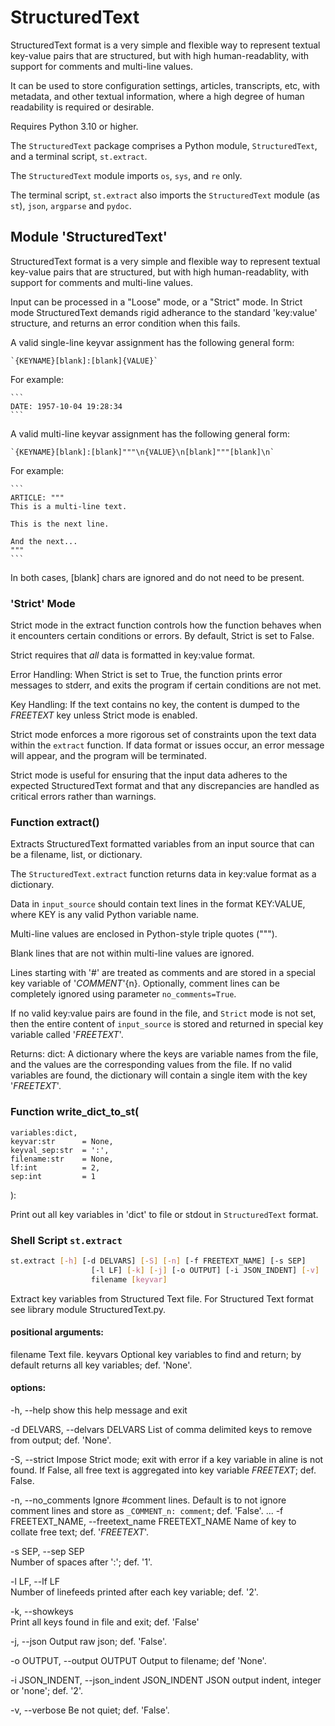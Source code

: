# StructuredText
StructuredText format is a very simple and flexible way to represent textual key-value pairs that are structured, but with high human-readablity, with support for comments and multi-line values.

It can be used to store configuration settings, articles, transcripts, etc, with metadata, and other textual information, where a high degree of human readability is required or desirable.

Requires Python 3.10 or higher.

The `StructuredText` package comprises a Python module, `StructuredText`, and a terminal script, `st.extract`.

The `StructuredText` module imports `os`, `sys`, and `re` only.

The terminal script, `st.extract` also imports the `StructuredText` module (as `st`), `json`, `argparse` and `pydoc`.

## Module 'StructuredText'

StructuredText format is a very simple and flexible way to represent textual key-value pairs that are structured, but with high human-readablity, with support for comments and multi-line values.

Input can be processed in a "Loose" mode, or a "Strict" mode.  In Strict mode StructuredText demands rigid adherance to the standard 'key:value' structure, and returns an error condition when this fails.

A valid single-line keyvar assignment has the following general form:

    `{KEYNAME}[blank]:[blank]{VALUE}`

For example:

    ```
    DATE: 1957-10-04 19:28:34
    ```

A valid multi-line keyvar assignment has the following general form:

    `{KEYNAME}[blank]:[blank]"""\n{VALUE}\n[blank]"""[blank]\n`

For example:

    ```
    ARTICLE: """
    This is a multi-line text.

    This is the next line.

    And the next...
    """
    ```

In both cases, [blank] chars are ignored and do not need to be present.


### 'Strict' Mode
Strict mode in the extract function controls how the function 
behaves when it encounters certain conditions or errors. 
By default, Strict is set to False.

Strict requires that *all* data is formatted in key:value format.

Error Handling: When Strict is set to True, the function prints 
error messages to stderr, and exits the program if certain 
conditions are not met.

Key Handling: If the text contains no key, the content is dumped
to the _FREETEXT_ key unless Strict mode is enabled.

Strict mode enforces a more rigorous set of constraints upon the 
text data within the `extract` function. If data format or issues
occur, an error message will appear, and the program will be 
terminated. 

Strict mode is useful for ensuring that the input data adheres 
to the expected StructuredText format and that any discrepancies 
are handled as critical errors rather than warnings.

### Function extract()
Extracts StructuredText formatted variables from an input source that can be a filename, list, or dictionary. 

  The `StructuredText.extract` function returns data in key:value format as a dictionary.

  Data in `input_source` should contain text lines in the format KEY:VALUE, where KEY is any valid Python variable name. 

  Multi-line values are enclosed in Python-style triple quotes (""").

  Blank lines that are not within multi-line values are ignored.

  Lines starting with '#' are treated as comments and are stored in a special key variable of '_COMMENT_'{n}. Optionally, comment
  lines can be completely ignored using parameter `no_comments=True`.

  If no valid key:value pairs are found in the file, and `Strict` mode is not set, then the entire content of `input_source` is stored and returned in special key variable called '_FREETEXT_'.

  Returns:
  dict: A dictionary where the keys are variable names from the file, and the values are the corresponding values from the file. 
  If no valid variables are found, the dictionary will contain a single item with the key '_FREETEXT_'.

### Function write_dict_to_st( 
    variables:dict, 
    keyvar:str      = None, 
    keyval_sep:str  = ':',    
    filename:str    = None, 
    lf:int          = 2, 
    sep:int         = 1
  ):

  Print out all key variables in 'dict' to file or stdout in `StructuredText` format. 


### Shell Script `st.extract`

```bash
st.extract [-h] [-d DELVARS] [-S] [-n] [-f FREETEXT_NAME] [-s SEP]
                  [-l LF] [-k] [-j] [-o OUTPUT] [-i JSON_INDENT] [-v]
                  filename [keyvar]
```

Extract key variables from Structured Text file.
For Structured Text format see library module StructuredText.py.

#### positional arguments:
  filename              Text file.
  keyvars               Optional key variables to find and return;
                        by default returns all key variables; def. 'None'.

#### options:
  -h, --help            show this help message and exit

  -d DELVARS, --delvars DELVARS
                        List of comma delimited keys to remove from output; def. 'None'.
  
  -S, --strict
                        Impose Strict mode; exit with error if a key variable in aline is not found.
                        If False, all free text is aggregated into key variable _FREETEXT_; def. False.
  
  -n, --no_comments
                        Ignore #comment lines. Default is to not ignore comment lines and store as `_COMMENT_n: comment`; def. 'False'.
  ...
  -f FREETEXT_NAME, --freetext_name FREETEXT_NAME
                        Name of key to collate free text; def. '_FREETEXT_'.
  
  -s SEP, --sep SEP     
                        Number of spaces after ':'; def. '1'.
  
  -l LF, --lf LF        
                        Number of linefeeds printed after each key variable; def. '2'.
  
  -k, --showkeys        
                        Print all keys found in file and exit; def. 'False'
  
  -j, --json            Output raw json; def. 'False'.
  
  -o OUTPUT, --output OUTPUT
                        Output to filename; def 'None'.
  
  -i JSON_INDENT, --json_indent JSON_INDENT
                        JSON output indent, integer or 'none'; def. '2'.
  
  -v, --verbose         Be not quiet; def. 'False'.

